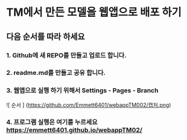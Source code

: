 # TM에서 만든 모델을 웹앱으로 배포 하기 
## 다음 순서를 따라 하세요 
### 1. Github에 새 REPO를 만들고 업로드 합니다.
### 2. readme.md를 만들고 공유 합니다.
### 3. 웹앱으로 실행 하기 위해서 Settings - Pages - Branch
![ 순서 ] (https://github.com/Emmett6401/webappTM002/캡처.png)
### 4. 프로그램 실행은 여기를 누르세요 https://emmett6401.github.io/webappTM02/





